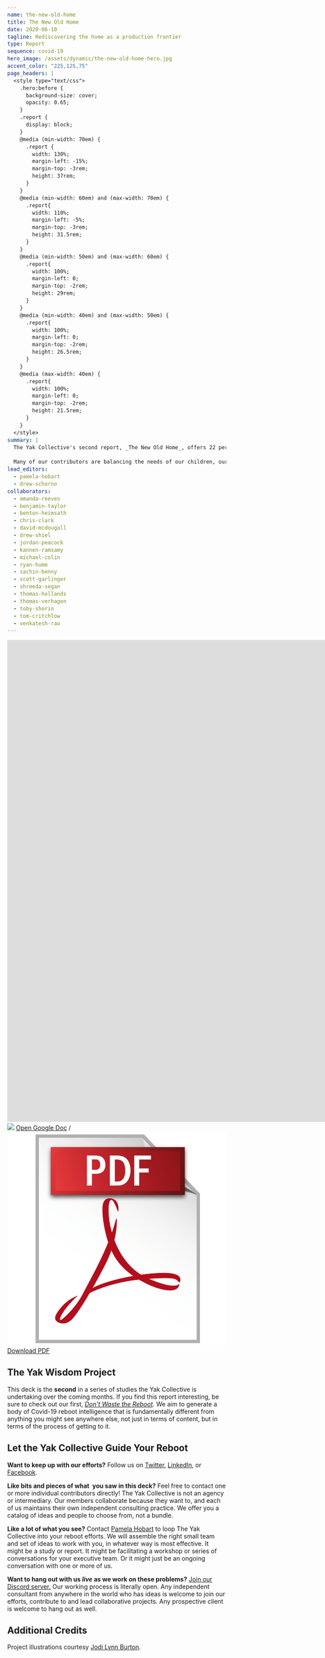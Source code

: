 ```yaml
---
name: the-new-old-home
title: The New Old Home
date: 2020-06-10
tagline: Rediscovering the home as a production frontier
type: Report
sequence: covid-19
hero_image: /assets/dynamic/the-new-old-home-hero.jpg
accent_color: "225,125,75"
page_headers: |
  <style type="text/css">
    .hero:before {
      background-size: cover;
      opacity: 0.65;
    }
    .report {
      display: block;
    }
    @media (min-width: 70em) {
      .report {
        width: 130%;
        margin-left: -15%;
        margin-top: -3rem;
        height: 37rem;
      }
    }
    @media (min-width: 60em) and (max-width: 70em) {
      .report{
        width: 110%;
        margin-left: -5%;
        margin-top: -3rem;
        height: 31.5rem;
      }
    }
    @media (min-width: 50em) and (max-width: 60em) {
      .report{
        width: 100%;
        margin-left: 0;
        margin-top: -2rem;
        height: 29rem;
      }
    }
    @media (min-width: 40em) and (max-width: 50em) {
      .report{
        width: 100%;
        margin-left: 0;
        margin-top: -2rem;
        height: 26.5rem;
      }
    }
    @media (max-width: 40em) {
      .report{
        width: 100%;
        margin-left: 0;
        margin-top: -2rem;
        height: 21.5rem;
      }
    }
  </style>
summary: |
  The Yak Collective's second report, _The New Old Home_, offers 22 perspectives built around Pamela Hobart's central thesis: as work returns to the home in the form of remote work opportunities (a trend now dramatically accelerated by pandemic circumstances), we can turn to historical modes of integrated living, reconsidered in light of newer technology, to guide our attempts at co-located life and work. 

  Many of our contributors are balancing the needs of our children, our parents and grandparents, our partners, and ourselves as we adapt to this _unprecedented_ situation. We offer our ideas freely in the hope that they might help us to design a better future for our homes and families.
lead_editors:
  - pamela-hobart
  - drew-schorno
collaborators:
  - amanda-reeves
  - benjamin-taylor
  - benton-heimsath
  - chris-clark
  - david-mcdougall
  - drew-shiel
  - jordan-peacock
  - kannen-ramsamy
  - michael-colin
  - ryan-hume
  - sachin-benny
  - scott-garlinger
  - shreeda-segan
  - thomas-hollands
  - thomas-verhagen
  - toby-shorin
  - tom-critchlow
  - venkatesh-rao
---
```


<iframe class="report bw1" src="https://docs.google.com/presentation/d/e/2PACX-1vT7uxFO3uaCDHr6xzX8Mnt5F9OEDf2kebLXokHs0MlyDLyFIOeiAcIDelaV8r0qKQZlGyBISrcP1dfS/embed?start=false&loop=false&delayms=60000" frameborder="0" width="1920" height="1109" allowfullscreen="true" mozallowfullscreen="true" webkitallowfullscreen="true"></iframe>

<aside class="pt3">
<img class="h1" src="https://ssl.gstatic.com/docs/presentations/images/favicon5.ico"> <a href="https://docs.google.com/presentation/d/1Bgs4e6YIEydMot0VM4lf-onZM2z6Zei3n87f3JHCeSk/edit#slide=id.p">Open Google Doc</a> / <img class="h1" src="/assets/static/pdf.png"> <a href="https://docs.google.com/presentation/d/1Bgs4e6YIEydMot0VM4lf-onZM2z6Zei3n87f3JHCeSk/export/pdf">Download PDF</a>
</aside>

## The Yak Wisdom Project

This deck is the **second** in a series of studies the Yak Collective is undertaking over the coming months. If you find this report interesting, be sure to check out our first, [_Don't Waste the Reboot_](/projects/dont-waste-the-covid19-reboot). We aim to generate a body of Covid-19 reboot intelligence that is fundamentally different from anything you might see anywhere else, not just in terms of content, but in terms of the process of getting to it. 

## Let the Yak Collective Guide Your Reboot

**Want to keep up with our efforts?** Follow us on [Twitter](https://twitter.com/yak_collective), [LinkedIn](https://www.linkedin.com/company/yak-collective/), or [Facebook](https://www.facebook.com/The-Yak-Collective-115005446854705).

**Like bits and pieces of what you saw in this deck?** Feel free to contact one or more individual contributors directly! The Yak Collective is not an agency or intermediary. Our members collaborate because they want to, and each of us maintains their own independent consulting practice. We offer you a catalog of ideas and people to choose from, not a bundle.

**Like a lot of what you see?** Contact [Pamela Hobart](/members/pamela-hobart) to loop The Yak Collective into your reboot efforts. We will assemble the right small team and set of ideas to work with you, in whatever way is most effective. It might be a study or report. It might be facilitating a workshop or series of conversations for your executive team. Or it might just be an ongoing conversation with one or more of us.

**Want to hang out with us _live_ as we work on these problems?** [Join our Discord server.](/join) Our working process is literally open. Any independent consultant from anywhere in the world who has ideas is welcome to join our efforts, contribute to and lead collaborative projects. Any prospective client is welcome to hang out as well.

## Additional Credits

Project illustrations courtesy [Jodi Lynn Burton](http://jodilynndoodles.com/).
